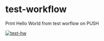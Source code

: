 # test-workflow
Print Hello World from test worflow on PUSH

[![test-hw](https://github.com/VRutkovsky/test-workflow/actions/workflows/test-workflow.yml/badge.svg)](https://github.com/VRutkovsky/test-workflow/actions/workflows/test-workflow.yml)
